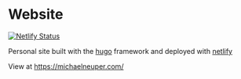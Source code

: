 # Website

[![Netlify Status](https://api.netlify.com/api/v1/badges/ef24cb24-3253-4c70-a0bf-3f1b5f326a8a/deploy-status)](https://app.netlify.com/sites/michaelneuper/deploys)

Personal site built with the [hugo](https://gohugo.io) framework and deployed with [netlify](https://netlify.com)

View at https://michaelneuper.com/
